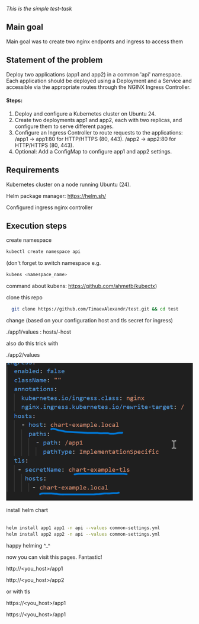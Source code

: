 *This is the simple test-task*

## Main goal

Main goal was to create two nginx endponts and ingress to access them

## Statement of the problem

Deploy two applications (app1 and app2) in a common 'api' namespace. Each application should be deployed using a Deployment and a Service and accessible via the appropriate routes through the NGINX Ingress Controller.

#### Steps:

1. Deploy and configure a Kubernetes cluster on Ubuntu 24.
2. Create two deployments app1 and app2, each with two replicas, and configure them to serve different pages.
3. Configure an Ingress Controller to route requests to the applications:
   /app1 -> app1:80 for HTTP/HTTPS (80, 443).
   /app2 -> app2:80 for HTTP/HTTPS (80, 443).
4. Optional:
   Add a ConfigMap to configure app1 and app2 settings.

## Requirements

Kubernetes cluster on a node running Ubuntu (24).

Helm package manager: https://helm.sh/

Configured ingress nginx controller

## Execution steps

create namespace

```bash
kubectl create namespace api
```

(don't forget to switch namespace e.g.

```bash
kubens <namespace_name>
```

command about kubens: https://github.com/ahmetb/kubectx)

clone this repo

```bash
  git clone https://github.com/TimaevAlexandr/test.git && cd test
```

change (based on your configuration host and tls secret for ingress)

./app1/values : hosts/-host

also do this trick with

 ./app2/values

![1728214211266](image/README/1728214211266.png)

install helm chart

```bash

helm install app1 app1 -n api --values common-settings.yml
helm install app2 app2 -n api --values common-settings.yml
```

happy helming ^_^

now you can visit this pages. Fantastic!

http://<you_host>/app1

http://<you_host>/app2

or with tls

https://<you_host>/app1

https://<you_host>/app1
